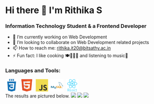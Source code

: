 
 <h1> Hi there 👋 I'm Rithika S</h1>

<h3> Information Technology Student & a Frontend Developer</h3>

- 🔭 I’m currently working on Web Development
- 👯 I’m looking to collaborate on Web Development related projects
- 📫 How to reach me: rithika.it20@bitsathy.ac.in
- ⚡ Fun fact: I like cooking 🍽👩🏻‍🍳 and listening to music🎵



<h3>Languages and Tools:</h3>
<div>
  <img src="https://github.com/devicons/devicon/blob/master/icons/css3/css3-plain-wordmark.svg"  title="CSS3" alt="CSS" width="40" height="40"/>&nbsp;
  <img src="https://github.com/devicons/devicon/blob/master/icons/html5/html5-original.svg" title="HTML5" alt="HTML" width="40" height="40"/>&nbsp;
  <img src="https://github.com/devicons/devicon/blob/master/icons/javascript/javascript-original.svg" title="JavaScript" alt="JavaScript" width="40" height="40"/>&nbsp;
  <img src="https://github.com/devicons/devicon/blob/master/icons/mysql/mysql-original-wordmark.svg" title="MySQL"  alt="MySQL" width="40" height="40"/>&nbsp;
  <img src="https://github.com/devicons/devicon/blob/master/icons/react/react-original-wordmark.svg" title="C" **alt="C" width="40" height="40"/>
</div>
The results are pictured below.



<img src="https://github-readme-stats.vercel.app/api/?username=rithikasingaravelan&count_private=true&showicons=true" style="background:#e2e2e2;">

<img src="https://github-readme-stats.vercel.app/api/top-langs/?username=rithikasingaravelan&langs_count=5">

<img src="https://github-readme-streak-stats.herokuapp.com/?user=rithikasingaravelan">
 

